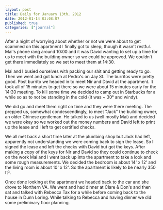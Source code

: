```yaml
---
layout: post
title: Daily for January 13th, 2012
date: 2012-01-14 03:08:07
published: true
categories: ["journal"]
---
```

 
After a night of worrying about whether or not we were about to get scammed on this apartment I finally got to sleep, though it wasn't restful. Mai's phone rang around 10:00 and it was David wanting to set up a time for us to meet with the building owner so we could be approved. We couldn't get there immediately so we set to meet them at 14:30.

Mai and I busied ourselves with packing our shit and getting ready to go. Then we went and got lunch at Pedro's on Jay St. The burritos were pretty good. Post burrito we headed in to meet Nir and David at the apartment. It took all of 15 minutes to get there so we were about 15 minutes early for the 14:30 meeting. To kill some time we decided to camp out in Starbucks for a while so as to not be standing in the cold (it was ~ 30° and windy).

We did go and meet them right on time and they were there meeting. The prepped us, somewhat condescendingly, to meet "Jack" the building owner, an older Chinese gentleman. He talked to us (well mostly Mai) and decided we were okay so we worked out the money numbers and David left to print up the lease and I left to get certified checks.

We all met back a short time later at the plumbing shop but Jack had left, apparently not understanding we were coming back to sign the lease. So I signed the lease and left the checks with David but got the keys. After making a copy of the keys for Nir and David so they could continue to check on the work Mai and I went back up into the apartment to take a look and some rough measurements. We decided the bedroom is about 14' x 12' and the living room is about 10' x 12'. So the apartment is likely to be nearly 350 ft².

Once done looking at the apartment we headed back to the car and she drove to Northern VA. We went and had dinner at Clare & Don's and then sat and talked with Rebecca Tax for a while before coming back to the house in Dunn Loring. While talking to Rebecca and having dinner we did some preliminary floor planning.
